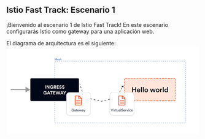 ## Istio Fast Track: Escenario 1
¡Bienvenido al escenario 1 de Istio Fast Track!
En este escenario configurarás Istio como gateway para una aplicación web.

El diagrama de arquitectura es el siguiente:
![Istio Gateway](https://github.com/Ivan-Ferreira-GH/killercoda/blob/4ba70087230da294650ae7ab9f857e2a2b5f9492/istio-fast-track/scenario1/istio-gateway.png?raw=true "Istio Gateway")
